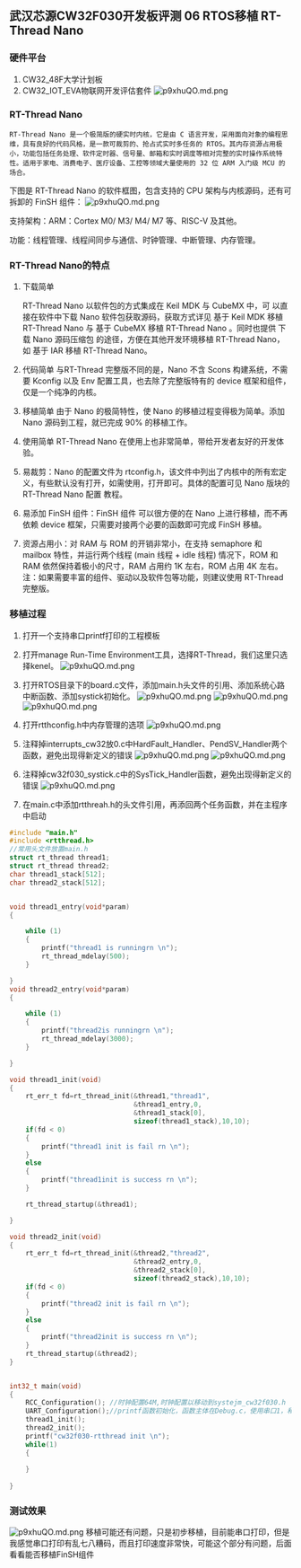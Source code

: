 ## 武汉芯源CW32F030开发板评测 06 RTOS移植 RT-Thread Nano
### 硬件平台
1. CW32_48F大学计划板
2. CW32_IOT_EVA物联网开发评估套件
![p9xhuQO.md.png](pic/cw32.jpg)
### RT-Thread Nano

	RT-Thread Nano 是一个极简版的硬实时内核，它是由 C 语言开发，采用面向对象的编程思维，具有良好的代码风格，是一款可裁剪的、抢占式实时多任务的 RTOS。其内存资源占用极小，功能包括任务处理、软件定时器、信号量、邮箱和实时调度等相对完整的实时操作系统特性。适用于家电、消费电子、医疗设备、工控等领域大量使用的 32 位 ARM 入门级 MCU 的场合。

下图是 RT-Thread Nano 的软件框图，包含支持的 CPU 架构与内核源码，还有可拆卸的 FinSH 组件：
![p9xhuQO.md.png](pic/cw32-rtt-1.jpg)

支持架构：ARM：Cortex M0/ M3/ M4/ M7 等、RISC-V 及其他。

功能：线程管理、线程间同步与通信、时钟管理、中断管理、内存管理。

### RT-Thread Nano的特点

1. 下载简单

	RT-Thread Nano 以软件包的方式集成在 Keil MDK 与 CubeMX 中，可		以直接在软件中下载 Nano 软件包获取源码，获取方式详见 基于 Keil MDK 移植 RT-Thread Nano 与 基于 CubeMX 移植 RT-Thread Nano 。同时也提供 下载 Nano 源码压缩包 的途径，方便在其他开发环境移植 RT-Thread Nano，如 基于 IAR 移植 RT-Thread Nano。

2. 代码简单
	与RT-Thread 完整版不同的是，Nano 不含 Scons 构建系统，不需要 Kconfig 以及 Env 配置工具，也去除了完整版特有的 device 框架和组件，仅是一个纯净的内核。
3. 移植简单
	由于 Nano 的极简特性，使 Nano 的移植过程变得极为简单。添加 Nano 源码到工程，就已完成 90% 的移植工作。
4. 使用简单
	RT-Thread Nano 在使用上也非常简单，带给开发者友好的开发体验。
5. 易裁剪：Nano 的配置文件为 rtconfig.h，该文件中列出了内核中的所有宏定义，有些默认没有打开，如需使用，打开即可。具体的配置可见 Nano 版块的 RT-Thread Nano 配置 教程。
6. 易添加 FinSH 组件：FinSH 组件 可以很方便的在 Nano 上进行移植，而不再依赖 device 框架，只需要对接两个必要的函数即可完成 FinSH 移植。
7. 资源占用小：对 RAM 与 ROM 的开销非常小，在支持 semaphore 和 mailbox 特性，并运行两个线程 (main 线程 + idle 线程) 情况下，ROM 和 RAM 依然保持着极小的尺寸，RAM 占用约 1K 左右，ROM 占用 4K 左右。
注：如果需要丰富的组件、驱动以及软件包等功能，则建议使用 RT-Thread 完整版。
### 移植过程
1. 打开一个支持串口printf打印的工程模板
2. 打开manage Run-Time Environment工具，选择RT-Thread，我们这里只选择kenel。
![p9xhuQO.md.png](pic/cw32-rtt-2.jpg)
3. 打开RTOS目录下的board.c文件，添加main.h头文件的引用、添加系统心路中断函数、添加systick初始化。
![p9xhuQO.md.png](pic/cw32-rtt-3.jpg)
![p9xhuQO.md.png](pic/cw32-rtt-4.jpg)
![p9xhuQO.md.png](pic/cw32-rtt-5.jpg)
4. 打开rtthconfig.h中内存管理的选项
![p9xhuQO.md.png](pic/cw32-rtt-6.jpg)

5.  注释掉interrupts_cw32放0.c中HardFault_Handler、PendSV_Handler两个函数，避免出现得新定义的错误 
![p9xhuQO.md.png](pic/cw32-rtt-7.jpg)
![p9xhuQO.md.png](pic/cw32-rtt-8.jpg)
6. 注释掉cw32f030_systick.c中的SysTick_Handler函数，避免出现得新定义的错误 
![p9xhuQO.md.png](pic/cw32-rtt-9.jpg)
7.  在main.c中添加rtthreah.h的头文件引用，再添回两个任务函数，并在主程序中启动

```c
#include "main.h"
#include <rtthread.h>
//常用头文件放置main.h
struct rt_thread thread1;
struct rt_thread thread2;
char thread1_stack[512];
char thread2_stack[512];


void thread1_entry(void*param)
{

    while (1)
    {
        printf("thread1 is runningrn \n");
        rt_thread_mdelay(500);
    }

}
void thread2_entry(void*param)
{

    while (1)
    {
        printf("thread2is runningrn \n");
        rt_thread_mdelay(3000);
    }

}

void thread1_init(void)
{
    rt_err_t fd=rt_thread_init(&thread1,"thread1",
                               &thread1_entry,0,
                               &thread1_stack[0],
                               sizeof(thread1_stack),10,10);
    if(fd < 0)   
    {
        printf("thread1 init is fail rn \n");  
    }
    else
    {
        printf("thread1init is success rn \n");
    }

    rt_thread_startup(&thread1);

}

void thread2_init(void)
{
    rt_err_t fd=rt_thread_init(&thread2,"thread2",
                               &thread2_entry,0,
                               &thread2_stack[0],
                               sizeof(thread2_stack),10,10);
    if(fd < 0)
    {
        printf("thread2 init is fail rn \n");  
    }
    else
    {
        printf("thread2init is success rn \n");
    }
    rt_thread_startup(&thread2);
}


int32_t main(void)
{
	RCC_Configuration(); //时钟配置64M,时钟配置以移动到systejm_cw32f030.h
	UART_Configuration();//printf函数初始化，函数主体在Debug.c，使用串口1，和大学板的LED3冲突。
    thread1_init();
    thread2_init();
    printf("cw32f030-rtthread init \n");
	while(1)
	{
	
	}
	
}
```
### 测试效果
![p9xhuQO.md.png](pic/cw32-rtt-10.jpg)
移植可能还有问题，只是初步移植，目前能串口打印，但是我感觉串口打印有乱七八糟码，而且打印速度非常快，可能这个部分有问题，后面看看能否移植FinSH组件